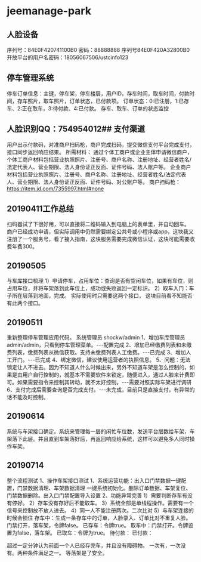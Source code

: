 # jeemanage-park
## 人脸设备
序列号：84E0F420741100B0
密码：88888888
序列号84E0F420A32800B0
开放平台的用户名密码：18056067506/ustcinfo123

## 停车管理系统
停车订单信息：主键，停车架，停车楼层，用户ID，存车时间，取车时间，付款时间，存车照片，取车照片，订单状态，已付款项。
订单状态：0:已注册，1:已存车、2:正在取车，3:待付款、4:已付款。
存车、取车、订单的状态监控

## 人脸识别QQ：754954012## 支付渠道
用户出示付款码，对准商户扫码枪，商户完成扫码，提交微信支付平台完成支付，接口同步返回响应结果。
所需材料：
       通过个体工商户或企业主体申请微信商户，个体工商户材料包括营业执照照片、注册号、商户名称、注册地址、经营者姓名/法定代表人、营业期限、法人身份证正反面、证件号码、法人账户等。
      企业商户材料包括营业执照照片、注册号、商户名称、注册地址、经营者姓名/法定代表人、营业期限、法人身份证正反面、证件号码、对公账户等。
商户扫码枪：https://item.jd.com/7355997.html#none

## 20190411工作总结
扫码器试了下很好用，可以直接将二维码输入到电脑上的表单里，并自动回车。
商户已经成功申请，但实际调用中仍然需要绑定公共号或小程序或app，这块我又注册了一个服务号，看了接入指南，这块服务需要完成微信认证，这块可能需要收费年费300。

## 20190505
与车库接口梳理
1）申请停车，占用车位：查询是否有空闲车位，如果有车位，则占用车位，并将车架落到此车位上，成功或失败返回一定标识。
2）取车入门：车子所在层落到地面，完成。
实际使用时只需要这两个接口， 这块目前看不知能否有此两个接口。

## 20190511
重新整理停车管理应用代码。
系统管理员 shockw/admin
1、增加车库管理员 admin/admin，只看到停车管理菜单。---配置完成
2、增加已经缴费列表和未缴费列表，缴费列表从微信获取。支持未缴费列表人工缴费。---已完成
3、增加人工开门。---已完成
4、绑定微信，建议使用运营者的执照信息。
5、问题：无法锁定让人不进去。因为不知道人什么时候出来，另外不知道车架是怎么控制的，如果是由用户自行控制的，就基本不需要软件来锁定，随便进入，通过人脸来计费即可。如果需要指令来控制其转动，就不太好控制。---需要对照实际车架进行调研
6、支付完成后需要查询是否完成支付。---未完成，目前只是直接支付。有异常的话不能及时控制。

## 20190614
系统与车架接口确定。系统来管理每一层的闲忙车位数，发送平台层数给车架，车架落下此层。并且直到车架落好后，再返回响应给系统，这样可以避免多人同时操作车架。

## 20190714 
整个流程测试
1、操作车架接口测试
1、系统运营功能：出入口门禁数据一键配置，门禁数据清理、车架数据清理 
      一键系统初始化。删除订单数据、车架复位、门禁数据删除。出入口门禁配置导入设置
2、功能异常完善
      1）需要判断存车有没有停好。
      2）存车没有存好后不能取车。
      3）系统全部是单线程操作。需要有一个信号来控制放不放人进去。
      4）同一人不能注册两次。二次比对
      5）与车架连接的时候会锁住
存车中：生成一条存车中的订单，人脸录入、订单比对不重复人脸。 门禁打开，落车架，令牌false。
已存车：令牌true。
取车中：门禁打开。令牌设置为false，落车架。
已取车：令牌为true。
待付款：
已付款：

超过一定分钟认为前面一个人已经存完车，并且没有障碍物。
一次有，一次没有。两种条件满足之一。
等落架是了安全。